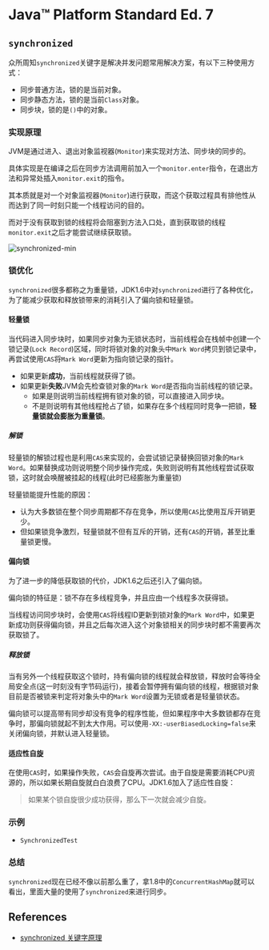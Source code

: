 # Java™ Platform Standard Ed. 7

## `synchronized`
众所周知`synchronized`关键字是解决并发问题常用解决方案，有以下三种使用方式：
- 同步普通方法，锁的是当前对象。
- 同步静态方法，锁的是当前`Class`对象。
- 同步块，锁的是`()`中的对象。

### 实现原理
JVM是通过进入、退出对象监视器(`Monitor`)来实现对方法、同步块的同步的。

具体实现是在编译之后在同步方法调用前加入一个`monitor.enter`指令，在退出方法和异常处插入`monitor.exit`的指令。

其本质就是对一个对象监视器(`Monitor`)进行获取，而这个获取过程具有排他性从而达到了同一时刻只能一个线程访问的目的。

而对于没有获取到锁的线程将会阻塞到方法入口处，直到获取锁的线程`monitor.exit`之后才能尝试继续获取锁。

![synchronized-min](http://www.wailian.work/images/2018/10/23/synchronized-min.png)

### 锁优化
`synchronized`很多都称之为重量锁，JDK1.6中对`synchronized`进行了各种优化，为了能减少获取和释放锁带来的消耗引入了偏向锁和轻量锁。

#### 轻量锁
当代码进入同步块时，如果同步对象为无锁状态时，当前线程会在栈帧中创建一个锁记录(`Lock Record`)区域，同时将锁对象的对象头中`Mark Word`拷贝到锁记录中，再尝试使用`CAS`将`Mark Word`更新为指向锁记录的指针。
- 如果更新**成功**，当前线程就获得了锁。
- 如果更新**失败**JVM会先检查锁对象的`Mark Word`是否指向当前线程的锁记录。
    - 如果是则说明当前线程拥有锁对象的锁，可以直接进入同步块。
    - 不是则说明有其他线程抢占了锁，如果存在多个线程同时竞争一把锁，**轻量锁就会膨胀为重量锁**。

##### 解锁
轻量锁的解锁过程也是利用`CAS`来实现的，会尝试锁记录替换回锁对象的`Mark Word`。如果替换成功则说明整个同步操作完成，失败则说明有其他线程尝试获取锁，这时就会唤醒被挂起的线程(此时已经膨胀为重量锁)

轻量锁能提升性能的原因：
- 认为大多数锁在整个同步周期都不存在竞争，所以使用`CAS`比使用互斥开销更少。
- 但如果锁竞争激烈，轻量锁就不但有互斥的开销，还有`CAS`的开销，甚至比重量锁更慢。

#### 偏向锁
为了进一步的降低获取锁的代价，JDK1.6之后还引入了偏向锁。

偏向锁的特征是：锁不存在多线程竞争，并且应由一个线程多次获得锁。

当线程访问同步块时，会使用`CAS`将线程ID更新到锁对象的`Mark Word`中，如果更新成功则获得偏向锁，并且之后每次进入这个对象锁相关的同步块时都不需要再次获取锁了。

##### 释放锁
当有另外一个线程获取这个锁时，持有偏向锁的线程就会释放锁，释放时会等待全局安全点(这一时刻没有字节码运行)，接着会暂停拥有偏向锁的线程，根据锁对象目前是否被锁来判定将对象头中的`Mark Word`设置为无锁或者是轻量锁状态。
      
偏向锁可以提高带有同步却没有竞争的程序性能，但如果程序中大多数锁都存在竞争时，那偏向锁就起不到太大作用。可以使用`-XX:-userBiasedLocking=false`来关闭偏向锁，并默认进入轻量锁。

#### 适应性自旋
在使用`CAS`时，如果操作失败，`CAS`会自旋再次尝试。由于自旋是需要消耗CPU资源的，所以如果长期自旋就白白浪费了CPU。JDK1.6加入了适应性自旋：
>如果某个锁自旋很少成功获得，那么下一次就会减少自旋。

### 示例
- `SynchronizedTest`

### 总结
`synchronized`现在已经不像以前那么重了，拿1.8中的`ConcurrentHashMap`就可以看出，里面大量的使用了`synchronized`来进行同步。

## References
- [synchronized 关键字原理](https://crossoverjie.top/2018/01/14/Synchronize/)	